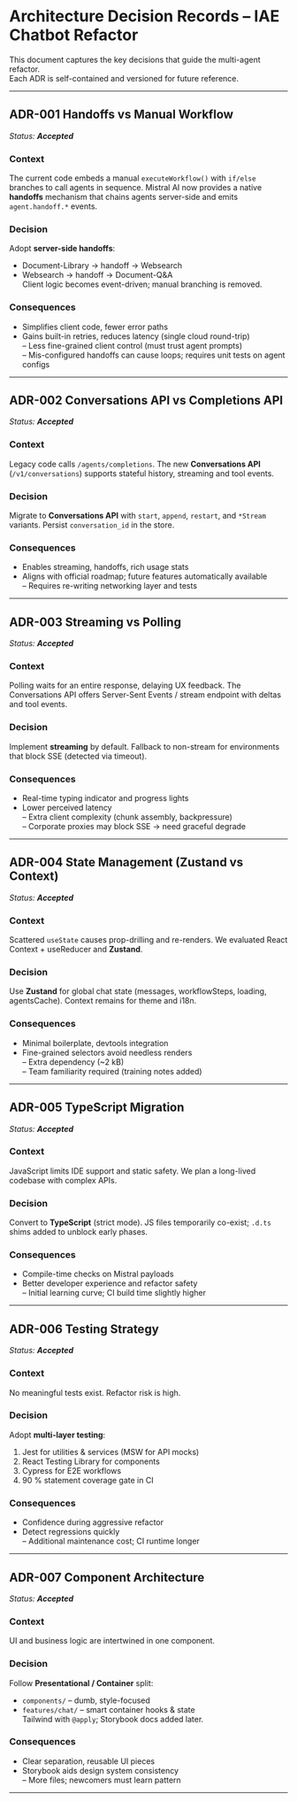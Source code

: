 # Architecture Decision Records – IAE Chatbot Refactor

This document captures the key decisions that guide the multi-agent refactor.  
Each ADR is self-contained and versioned for future reference.

---

## ADR-001  Handoffs vs Manual Workflow
*Status: **Accepted***

### Context  
The current code embeds a manual `executeWorkflow()` with `if/else` branches to call agents in sequence. Mistral AI now provides a native **handoffs** mechanism that chains agents server-side and emits `agent.handoff.*` events.

### Decision  
Adopt **server-side handoffs**:  
* Document-Library → handoff → Websearch  
* Websearch → handoff → Document-Q&A  
Client logic becomes event-driven; manual branching is removed.

### Consequences  
+ Simplifies client code, fewer error paths  
+ Gains built-in retries, reduces latency (single cloud round-trip)  
– Less fine-grained client control (must trust agent prompts)  
– Mis-configured handoffs can cause loops; requires unit tests on agent configs

---

## ADR-002  Conversations API vs Completions API
*Status: **Accepted***

### Context  
Legacy code calls `/agents/completions`. The new **Conversations API** (`/v1/conversations`) supports stateful history, streaming and tool events.

### Decision  
Migrate to **Conversations API** with `start`, `append`, `restart`, and `*Stream` variants. Persist `conversation_id` in the store.

### Consequences  
+ Enables streaming, handoffs, rich usage stats  
+ Aligns with official roadmap; future features automatically available  
– Requires re-writing networking layer and tests

---

## ADR-003  Streaming vs Polling
*Status: **Accepted***

### Context  
Polling waits for an entire response, delaying UX feedback. The Conversations API offers Server-Sent Events / stream endpoint with deltas and tool events.

### Decision  
Implement **streaming** by default. Fallback to non-stream for environments that block SSE (detected via timeout).

### Consequences  
+ Real-time typing indicator and progress lights  
+ Lower perceived latency  
– Extra client complexity (chunk assembly, backpressure)  
– Corporate proxies may block SSE → need graceful degrade

---

## ADR-004  State Management (Zustand vs Context)
*Status: **Accepted***

### Context  
Scattered `useState` causes prop-drilling and re-renders. We evaluated React Context + useReducer and **Zustand**.

### Decision  
Use **Zustand** for global chat state (messages, workflowSteps, loading, agentsCache). Context remains for theme and i18n.

### Consequences  
+ Minimal boilerplate, devtools integration  
+ Fine-grained selectors avoid needless renders  
– Extra dependency (~2 kB)  
– Team familiarity required (training notes added)

---

## ADR-005  TypeScript Migration
*Status: **Accepted***

### Context  
JavaScript limits IDE support and static safety. We plan a long-lived codebase with complex APIs.

### Decision  
Convert to **TypeScript** (strict mode). JS files temporarily co-exist; `.d.ts` shims added to unblock early phases.

### Consequences  
+ Compile-time checks on Mistral payloads  
+ Better developer experience and refactor safety  
– Initial learning curve; CI build time slightly higher

---

## ADR-006  Testing Strategy
*Status: **Accepted***

### Context  
No meaningful tests exist. Refactor risk is high.

### Decision  
Adopt **multi-layer testing**:  
1. Jest for utilities & services (MSW for API mocks)  
2. React Testing Library for components  
3. Cypress for E2E workflows  
4. 90 % statement coverage gate in CI

### Consequences  
+ Confidence during aggressive refactor  
+ Detect regressions quickly  
– Additional maintenance cost; CI runtime longer

---

## ADR-007  Component Architecture
*Status: **Accepted***

### Context  
UI and business logic are intertwined in one component.

### Decision  
Follow **Presentational / Container** split:  
* `components/` – dumb, style-focused  
* `features/chat/` – smart container hooks & state  
Tailwind with `@apply`; Storybook docs added later.

### Consequences  
+ Clear separation, reusable UI pieces  
+ Storybook aids design system consistency  
– More files; newcomers must learn pattern

---
